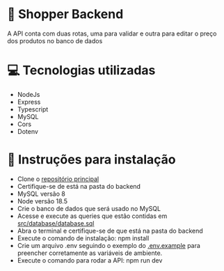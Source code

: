 # 🔨 Shopper Backend

A API conta com duas rotas, uma para validar e outra para editar o preço dos produtos no banco de dados

# 💻 Tecnologias utilizadas

* NodeJs
* Express
* Typescript
* MySQL
* Cors
* Dotenv

# 📎 Instruções para instalação

* Clone o [repositório principal](https://github.com/vitorhugomendes/shopper)
* Certifique-se de está na pasta do backend
* MySQL versão 8
* Node versão 18.5
* Crie o banco de dados que será usado no MySQL
* Acesse e execute as queries que estão contidas em [src/database/database.sql](https://github.com/vitorhugomendes/shopper/blob/develop/backend/src/database/database.sql)
* Abra o terminal e certifique-se de que está na pasta do backend
* Execute o comando de instalação: npm install
* Crie um arquivo .env seguindo o exemplo do [.env.example](https://github.com/vitorhugomendes/shopper/blob/develop/backend/.env.example) para preencher corretamente as variáveis de ambiente.
* Execute o comando para rodar a API: npm run dev
